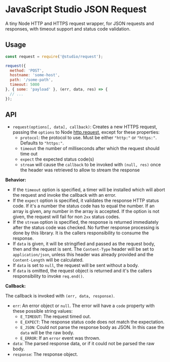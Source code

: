 # JavaScript Studio JSON Request

A tiny Node HTTP and HTTPS request wrapper, for JSON requests and responses,
with timeout support and status code validation.

## Usage

```js
const request = require('@studio/request');

request({
  method: 'POST',
  hostname: 'some-host',
  path: '/some-path',
  timeout: 5000
}, { some: 'payload' }, (err, data, res) => {
  // ...
});
```

## API

- `request(options[, data], callback)`: Creates a new HTTPS request, passing
  the `options` to Node [http.request][1], except for these properties:
    - `protocol`: the protocol to use. Must be either `"http:"` or `"https:"`.
      Defaults to `"https:"`.
    - `timeout` the number of milliseconds after which the request should time
      out
    - `expect` the expected status code(s)
    - `stream` will cause the `callback` to be invoked with `(null, res)` once
      the header was retrieved to allow to stream the response

__Behavior:__

- If the `timeout` option is specified, a timer will be installed which will
  abort the request and invoke the callback with an error.
- If the `expect` option is specified, it validates the response HTTP status
  code. If it's a number the status code has to equal the number. If an array is
  given, any number in the array is accepted. If the option is not given, the
  request will fail for non `2xx` status codes.
- If the `stream` option is specified, the response is returned immediately
  after the status code was checked. No further response processing is done by
  this library. It is the callers responsibility to consume the response.
- If `data` is given, it will be stringified and passed as the request body,
  then and the request is sent. The `Content-Type` header will be set to
  `application/json`, unless this header was already provided and the
  `Content-Length` will be calculated.
- If `data` is set to `null`, the request will be sent without a body.
- If `data` is omitted, the request object is returned and it's the callers
  responsibility to invoke `req.end()`.

__Callback:__

The callback is invoked with `(err, data, response)`.

- `err`: An error object or `null`. The error will have a `code` property with
  these possible string values:
    - `E_TIMEOUT`: The request timed out.
    - `E_EXPECT`: The response status code does not match the expectation.
    - `E_JSON`: Could not parse the response body as JSON. In this case the
      `data` will be the raw body.
    - `E_ERROR`: If an `error` event was thrown.
- `data`: The parsed response data, or if it could not be parsed the raw body.
- `response`: The response object.

[1]: https://nodejs.org/dist/latest-v6.x/docs/api/http.html#http_http_request_options_callback
